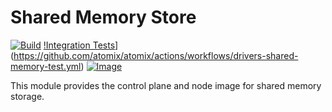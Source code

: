 <!--
SPDX-FileCopyrightText: 2023-present Intel Corporation
SPDX-License-Identifier: Apache-2.0
-->

# Shared Memory Store

[![Build](https://img.shields.io/github/actions/workflow/status/atomix/atomix/stores-shared-memory-verify.yml)](https://github.com/atomix/atomix/actions/workflows/stores-shared-memory-verify.yml)
[!Integration Tests](https://img.shields.io/github/actions/workflow/status/atomix/atomix/drivers-shared-memory-test.yml)](https://github.com/atomix/atomix/actions/workflows/drivers-shared-memory-test.yml)
[![Image](https://img.shields.io/docker/v/atomix/shared-memory-controller?label=release)](https://hub.docker.com/repository/docker/atomix/shared-memory-controller)

This module provides the control plane and node image for shared memory storage.
